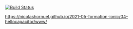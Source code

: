 [![Build Status](https://travis-ci.org/NicolasHORNUEL/2021-05-formation-ionic.svg?branch=main)](https://travis-ci.org/NicolasHORNUEL/2021-05-formation-ionic)

https://nicolashornuel.github.io/2021-05-formation-ionic/04-hellocapacitor/www/

